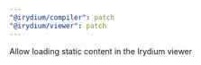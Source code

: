 ```yaml
---
"@irydium/compiler": patch
"@irydium/viewer": patch
---
```


Allow loading static content in the Irydium viewer
